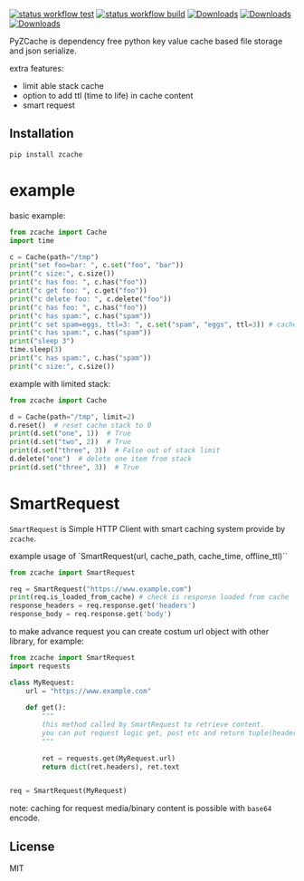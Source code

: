 [![status workflow test](https://github.com/guangrei/PyZcache/actions/workflows/python-app.yml/badge.svg)](https://github.com/guangrei/PyZcache/actions) [![status workflow build](https://github.com/guangrei/PyZcache/actions/workflows/release_to_pypi.yml/badge.svg)](https://github.com/guangrei/PyZcache/actions)
[![Downloads](https://static.pepy.tech/badge/zcache)](https://pepy.tech/project/zcache)
[![Downloads](https://static.pepy.tech/badge/zcache/month)](https://pepy.tech/project/zcache)
[![Downloads](https://static.pepy.tech/badge/zcache/week)](https://pepy.tech/project/zcache)

PyZCache is dependency free python key value cache based file storage and json serialize.

extra features:
- limit able stack cache
- option to add ttl (time to life) in cache content
- smart request

## Installation
```
pip install zcache
```
# example

basic example:
```python
from zcache import Cache
import time

c = Cache(path="/tmp")
print("set foo=bar: ", c.set("foo", "bar"))
print("c size:", c.size())
print("c has foo: ", c.has("foo"))
print("c get foo: ", c.get("foo"))
print("c delete foo: ", c.delete("foo"))
print("c has foo: ", c.has("foo"))
print("c has spam:", c.has("spam"))
print("c set spam=eggs, ttl=3: ", c.set("spam", "eggs", ttl=3)) # cache with ttl
print("c has spam:", c.has("spam"))
print("sleep 3")
time.sleep(3)
print("c has spam:", c.has("spam"))
print("c size:", c.size())
```
example with limited stack:
```python
from zcache import Cache

d = Cache(path="/tmp", limit=2)
d.reset()  # reset cache stack to 0
print(d.set("one", 1))  # True
print(d.set("two", 2))  # True
print(d.set("three", 3))  # False out of stack limit
d.delete("one")  # delete one item from stack
print(d.set("three", 3))  # True
```

# SmartRequest

`SmartRequest` is Simple HTTP Client with smart caching system provide by `zcache`.

example usage of `SmartRequest(url, cache_path, cache_time, offline_ttl)``
```python
from zcache import SmartRequest

req = SmartRequest("https://www.example.com")
print(req.is_loaded_from_cache) # check is response loaded from cache
response_headers = req.response.get('headers')
response_body = req.response.get('body')
```
to make advance request you can create costum url object with other library, for example:
```python
from zcache import SmartRequest
import requests

class MyRequest:
    url = "https://www.example.com"
    
    def get():
        """
        this method called by SmartRequest to retrieve content.
        you can put request logic get, post etc and return tuple(headers=dict, body=str)
        """
        
        ret = requests.get(MyRequest.url)
        return dict(ret.headers), ret.text


req = SmartRequest(MyRequest)
```
note: caching for request media/binary content is possible with `base64` encode. 
## License

MIT
